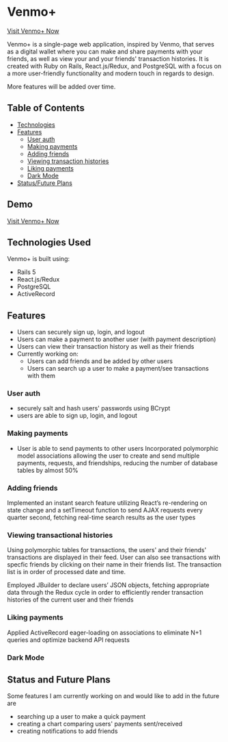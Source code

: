 # Venmo+

[Visit Venmo+ Now](https://venmo-clone.herokuapp.com/)

Venmo+ is a single-page web application, inspired by Venmo, that serves as a digital wallet where you can make and share payments with your friends, as well as view your and your friends' transaction histories. It is created with Ruby on Rails, React.js/Redux, and PostgreSQL with a focus on a more user-friendly functionality and modern touch in regards to design.

More features will be added over time.

## Table of Contents
- [Technologies](#technologies-used)
- [Features](#features)
  - [User auth](#user-auth)
  - [Making payments](#making-payments)
  - [Adding friends](#adding-friends)
  - [Viewing transaction histories](#viewing-transactional-histories)
  - [Liking payments](#liking-payments)
  - [Dark Mode](#dark-mode)
- [Status/Future Plans](#status-and-future-plans)

## Demo
[Visit Venmo+ Now](https://venmo-clone.herokuapp.com/)

## Technologies Used
Venmo+ is built using:
- Rails 5
- React.js/Redux
- PostgreSQL
- ActiveRecord

## Features
- Users can securely sign up, login, and logout
- Users can make a payment to another user (with payment description)
- Users can view their transaction history as well as their friends
- Currently working on:
  - Users can add friends and be added by other users
  - Users can search up a user to make a payment/see transactions with them

### User auth
 - securely salt and hash users' passwords using BCrypt
 - users are able to sign up, login, and logout
 
### Making payments
- User is able to send payments to other users
Incorporated polymorphic model associations allowing the user to create and send multiple payments,
requests, and friendships, reducing the number of database tables by almost 50%

### Adding friends
Implemented an instant search feature utilizing React’s re-rendering on state change and a setTimeout function to
send AJAX requests every quarter second, fetching real-time search results as the user types

### Viewing transactional histories
Using polymorphic tables for transactions, the users' and their friends' transactions are displayed in their feed. User can also see transactions with specfic friends by clicking on their name in their friends list. The transaction list is in order of processed date and time.

Employed JBuilder to declare users’ JSON objects, fetching appropriate data through the Redux cycle in order to
efficiently render transaction histories of the current user and their friends

### Liking payments
Applied ActiveRecord eager-loading on associations to eliminate N+1 queries and optimize backend API requests

### Dark Mode


## Status and Future Plans
Some features I am currently working on and would like to add in the future are
- searching up a user to make a quick payment
- creating a chart comparing users' payments sent/received
- creating notifications to add friends
